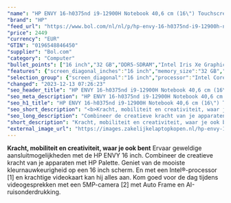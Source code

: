 ```yaml
---
"name": "HP ENVY 16-h0375nd i9-12900H Notebook 40,6 cm (16\") Touchscreen UHD+ Intel® Core™ i9 32 GB DDR5-SDRAM 2000 GB SSD NVIDIA GeForce RTX 3060 Wi-Fi 6E (802.11ax) Windows 11 Home Zilver"
"brand": "HP"
"feed_url": "https://www.bol.com/nl/nl/p/hp-envy-16-h0375nd-i9-12900h-notebook-40-6-cm-touchscreen-uhd-intel-core-i9-32-gb-ddr5-sdram-2000-gb-ssd-nvidia-geforce-rtx-3060-wi-fi-6e-windows-11-home-zilver/9300000102830303"
"price": 2449
"currency": "EUR"
"GTIN": "0196548846450"
"supplier": "Bol.com"
"category": "Computer"
"bullet_points": ["16 inch","32 GB","DDR5-SDRAM","Intel Iris Xe Graphics","Windows"]
"features": {"screen_diagonal_inches":"16 inch","memory_size":"32 GB","memory_type":"DDR5-SDRAM","graphics_card":"Intel Iris Xe Graphics","operating_system":"Windows"}
"selection_group": {"screen_diagonal":"16 inch","processor":"Intel Core i9","changed_price_past_3_days":false,"product_family":"Envy"}
"changed": "2023-12-13 07:26:23"
"seo_header_title": "HP ENVY 16-h0375nd i9-12900H Notebook 40,6 cm (16\") Touchscreen UHD+ Intel® Core™ i9 32 GB DDR5-SDRAM 2000 GB SSD NVIDIA GeForce RTX 3060 Wi-Fi 6E (802.11ax) Windows 11 Home Zilver"
"seo_meta_description": "HP ENVY 16-h0375nd i9-12900H Notebook 40,6 cm (16\") Touchscreen UHD+ Intel® Core™ i9 32 GB DDR5-SDRAM 2000 GB SSD NVIDIA GeForce RTX 3060 Wi-Fi 6E (802.11ax) Windows 11 Home Zilver"
"seo_h1_title": "HP ENVY 16-h0375nd i9-12900H Notebook 40,6 cm (16\") Touchscreen UHD+ Intel® Core™ i9 32 GB DDR5-SDRAM 2000 GB SSD NVIDIA GeForce RTX 3060 Wi-Fi 6E (802.11ax) Windows 11 Home Zilver"
"seo_short_description": "<b>Kracht, mobiliteit en creativiteit, waar je ook bent</b> Ervaar geweldige aansluitmogelijkheden met de HP ENVY 16 inch."
"seo_long_description": "Combineer de creatieve kracht van je apparaten met HP Palette. Geniet van de mooiste kleurnauwkeurigheid op een 16 inch scherm. En met een Intel®-processor [1] en krachtige videokaart kan hij alles aan. Kom goed voor de dag tijdens videogesprekken met een 5MP-camera [2] met Auto Frame en AI-ruisonderdrukking."
"short_description": "Kracht, mobiliteit en creativiteit, waar je ook bent Ervaar geweldige aansluitmogelijkheden met de HP ENVY 16 inch. Combineer de creatieve kracht van je apparaten met HP Palette. Geniet van de mooiste kleurnauwkeurigheid op een 16 inch scherm. En met een Intel®-processor [1] en krachtige videokaart kan hij alles aan. Kom goed voor de dag tijdens videogesprekken met een 5MP-camera [2] met Auto Frame en AI-ruisonderdrukking."
"external_image_url": "https://images.zakelijkelaptopkopen.nl/hp-envy-16-h0375nd-i9-12900h-notebook-40-6-cm-touchscreen-uhd-intel-core-i9-32-gb-ddr5-sdram-2000-gb-ssd-nvidia-geforce-rtx-3060-wi-fi-6e-windows-11-home-zilver.webp"
---
```


<b>Kracht, mobiliteit en creativiteit, waar je ook bent</b> Ervaar geweldige aansluitmogelijkheden met de HP ENVY 16 inch. Combineer de creatieve kracht van je apparaten met HP Palette. Geniet van de mooiste kleurnauwkeurigheid op een 16 inch scherm. En met een Intel®-processor [1] en krachtige videokaart kan hij alles aan. Kom goed voor de dag tijdens videogesprekken met een 5MP-camera [2] met Auto Frame en AI-ruisonderdrukking.